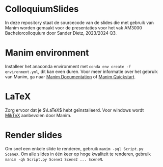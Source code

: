 # ColloquiumSlides
In deze repository staat de sourcecode van de slides die met gebruik van Manim worden gemaakt voor de presentaties voor het vak AM3000 Bachelorcolloquium door Sander Dietz, 2023/2024 Q3.

# Manim environment
Installeer het anaconda environment met `conda env create -f environment.yml`, dit kan even duren. Voor meer informatie over het gebruik van Manim, ga naar [Manim Documentation](https://docs.manim.community/en/stable/) of [Manim Quickstart](https://docs.manim.community/en/stable/tutorials/quickstart.html).

# LaTeX
Zorg ervoor dat je $\LaTeX$ hebt geïnstalleerd. Voor windows wordt [MikTeX](https://miktex.org/download) aanbevolen door Manim.

# Render slides
Om snel een enkele slide te renderen, gebruik `manim -pql Script.py SceneX`. Om alle slides in één keer op hoge kwaliteit te renderen, gebruik `manim -qh Script.py Scene1 Scene2 ... SceneN`.
